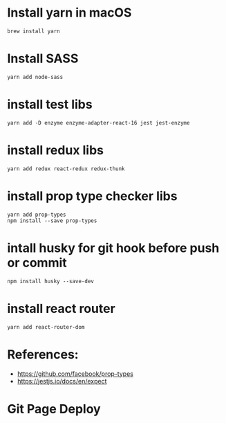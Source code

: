 
# Install yarn in macOS

    brew install yarn

# Install SASS

    yarn add node-sass

# install test libs 

    yarn add -D enzyme enzyme-adapter-react-16 jest jest-enzyme

# install redux libs

    yarn add redux react-redux redux-thunk

# install prop type checker libs
    
    yarn add prop-types
    npm install --save prop-types

# intall husky for git hook before push or commit

    npm install husky --save-dev

# install react router

    yarn add react-router-dom

# References:

- https://github.com/facebook/prop-types
- https://jestjs.io/docs/en/expect


# Git Page Deploy